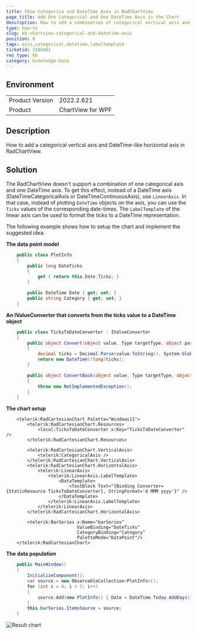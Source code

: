 ```yaml
---
title: Show Categorica and DateTime Axes in RadChartView
page_title: Add One Categorical and One DateTime Axis in the Chart
description: How to add a combination of categorical vertical axis and DateTime-like horizontal axis in RadChartView.
type: how-to
slug: kb-chartview-categorical-and-datetime-axis
position: 0
tags: axis,categorical,datetime,labeltemplate
ticketid: 1585481
res_type: kb
category: knowledge-base
---
```


## Environment
<table>
	<tbody>
		<tr>
			<td>Product Version</td>
			<td>2022.2.621</td>
		</tr>
		<tr>
			<td>Product</td>
			<td>ChartView for WPF</td>
		</tr>
	</tbody>
</table>

## Description

How to add a categorical vertical axis and DateTime-like horizontal axis in RadChartView.

## Solution

The RadChartView doesn't support a combination of one categorical axis and one DateTime axis. To get this effect, instead of a DateTime axis (DateTimeCategoricalAxis or DateTimeContinuousAxis), use `LinearAxis`. In that case, instead of plotting `DateTime` objects on the axis, you can use the `Ticks` values of the corresponding date-times. The `LabelTemplate` of the linear axis can be used to format the ticks to a DateTime representation.

The following example shows how to setup the chart and implement the suggested idea.

__The data point model__
```C#
	public class PlotInfo
    {
        public long DateTicks
        {
            get { return this.Date.Ticks; }
        }

        public DateTime Date { get; set; }
        public string Category { get; set; }
    }
```

__An IValueConverter that converts from the ticks value to a DateTime object__
```C#
	public class TicksToDateConverter : IValueConverter
    {
        public object Convert(object value, Type targetType, object parameter, CultureInfo culture)
        {
            decimal ticks = Decimal.Parse(value.ToString(), System.Globalization.NumberStyles.Float);
            return new DateTime((long)ticks);
        }

        public object ConvertBack(object value, Type targetType, object parameter, CultureInfo culture)
        {
            throw new NotImplementedException();
        }
    }
```

__The chart setup__
```XAML
	<telerik:RadCartesianChart Palette="Windows11">
		<telerik:RadCartesianChart.Resources>
			<local:TicksToDateConverter x:Key="TicksToDateConverter" />
		</telerik:RadCartesianChart.Resources>
		
		<telerik:RadCartesianChart.VerticalAxis>
			<telerik:CategoricalAxis />
		</telerik:RadCartesianChart.VerticalAxis>
		<telerik:RadCartesianChart.HorizontalAxis>
			<telerik:LinearAxis>
				<telerik:LinearAxis.LabelTemplate>
					<DataTemplate>
						<TextBlock Text="{Binding Converter={StaticResource TicksToDateConverter}, StringFormat='d MMM yyyy'}" />
					</DataTemplate>
				</telerik:LinearAxis.LabelTemplate>
			</telerik:LinearAxis>
		</telerik:RadCartesianChart.HorizontalAxis>

		<telerik:BarSeries x:Name="barSeries" 
						   ValueBinding="DateTicks" 
						   CategoryBinding="Category"
						   PaletteMode="DataPoint"/>
	</telerik:RadCartesianChart>
```

__The data population__
```C#
	public MainWindow()
	{
		InitializeComponent();
		var source = new ObservableCollection<PlotInfo>();
		for (int i = 0; i < 5; i++)
		{
			source.Add(new PlotInfo() { Date = DateTime.Today.AddDays(i), Category = "C" + i });
		}
		this.barSeries.ItemsSource = source;
	}
```

![Result chart](images/kb-chartview-categorical-and-datetime-axis-0.png)
